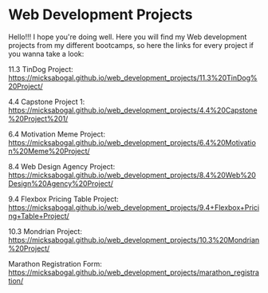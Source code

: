 
<h1>Web Development Projects</h1>

Hello!!! I hope you're doing well. Here you will find my Web development projects from my different bootcamps, so here the links for every project if you wanna take a look: 

11.3 TinDog Project: https://micksabogal.github.io/web_development_projects/11.3%20TinDog%20Project/

4.4 Capstone Project 1:
https://micksabogal.github.io/web_development_projects/4.4%20Capstone%20Project%201/

6.4 Motivation Meme Project:
https://micksabogal.github.io/web_development_projects/6.4%20Motivation%20Meme%20Project/

8.4 Web Design Agency Project:
https://micksabogal.github.io/web_development_projects/8.4%20Web%20Design%20Agency%20Project/

9.4 Flexbox Pricing Table Project:
https://micksabogal.github.io/web_development_projects/9.4+Flexbox+Pricing+Table+Project/

10.3 Mondrian Project:
https://micksabogal.github.io/web_development_projects/10.3%20Mondrian%20Project/

Marathon Registration Form:
https://micksabogal.github.io/web_development_projects/marathon_registration/


